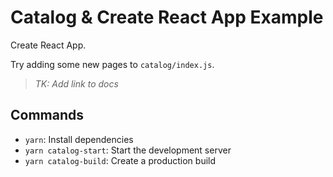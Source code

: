 # Catalog & Create React App Example

Create React App.

Try adding some new pages to `catalog/index.js`.

> *TK: Add link to docs*

## Commands

- `yarn`: Install dependencies
- `yarn catalog-start`: Start the development server
- `yarn catalog-build`: Create a production build
